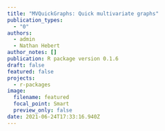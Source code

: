 ```yaml
---
title: "MVQuickGraphs: Quick multivariate graphs"
publication_types:
  - "0"
authors:
  - admin
  - Nathan Hebert
author_notes: []
publication: R package version 0.1.6
draft: false
featured: false
projects:
  - r-packages
image:
  filename: featured
  focal_point: Smart
  preview_only: false
date: 2021-06-24T17:33:16.940Z
---
```

